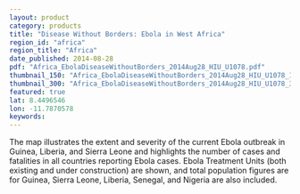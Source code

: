 ```yaml
---
layout: product
category: products
title: "Disease Without Borders: Ebola in West Africa"
region_id: "africa"
region_title: "Africa"
date_published: 2014-08-28
pdf: "Africa_EbolaDiseaseWithoutBorders_2014Aug28_HIU_U1078.pdf"
thumbnail_150: "Africa_EbolaDiseaseWithoutBorders_2014Aug28_HIU_U1078_150px.jpg"
thumbnail_300: "Africa_EbolaDiseaseWithoutBorders_2014Aug28_HIU_U1078_300px.jpg"
featured: true
lat: 8.4496546 
lon: -11.7870578
keywords:
---
```

The map illustrates the extent and severity of the current Ebola outbreak in Guinea, Liberia, and Sierra Leone and highlights the number of cases and fatalities in all countries reporting Ebola cases. Ebola Treatment Units (both existing and under construction) are shown, and total population figures are for Guinea, Sierra Leone, Liberia, Senegal, and Nigeria are also included.
